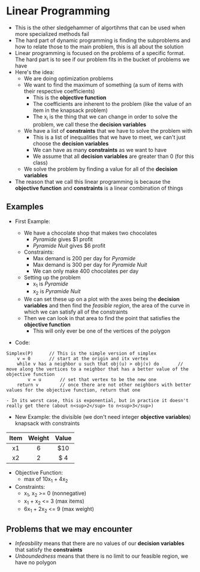 # Linear Programming

- This is the other sledgehammer of algortihms that can be used when more specialized methods fail
- The hard part of dynamic programming is finding the subproblems and how to relate those to the main problem, this is all about the solution
- Linear programming is focused on the problems of a specific format. The hard part is to see if our problem fits in the bucket of problems we have
- Here's the idea:
    - We are doing optimization problems
    - We want to find the maximum of something (a sum of items with their respective coefficients)
        - This is the <b>objective function</b>
        - The coefficients are inherent to the problem (like the value of an item in the knapsack problem)
        - The x<sub>i</sub> is the thing that we can change in order to solve the problem, we call these the <b>decision variables</b>
    - We have a list of <b>constraints</b> that we have to solve the problem with
        - This is a list of inequalities that we have to meet, we can't just choose the <b>decision variables</b>
        - We can have as many <b>constraints</b> as we want to have
        - We assume that all <b>decision variables</b> are greater than 0 (for this class)
    - We solve the problem by finding a value for all of the <b>decision variables</b>
- The reason that we call this linear programming is because the <b>objective function</b> and <b>constraints</b> is a linear combination of things

## Examples

- First Example:
    - We have a chocolate shop that makes two chocolates
        - <i>Pyramide</i> gives $1 profit
        - <i>Pyramide Nuit</i> gives $6 profit
    - Constraints:
        - Max demand is 200 per day for <i>Pyramide</i>
        - Max demand is 300 per day for <i>Pyramide Nuit</i>
        - We can only make 400 chocolates per day
    - Setting up the problem
        - x<sub>1</sub> is <i>Pyramide</i>
        - x<sub>2</sub> is <i>Pyramide Nuit</i>
    - We can set these up on a plot with the axes being the <b>decision variables</b> and then find the <i>feasible region</i>, the area of the curve in which we can satisfy all of the constraints
    - Then we can look in that area to find the point that satisfies the <b>objective function</b>
        - This will only ever be one of the vertices of the polygon

- Code:
```
Simplex(P)      // This is the simple version of simplex
    v = 0       // start at the origin and itx vertex
    while v has a neighbor u such that obj(u) > obj(v) do       // move along the vertices to a neighbor that has a better value of the objective function
        v = u       // set that vertex to be the new one
    return v        // once there are not other neighbors with better values for the objective function, return that one
```
    - In its worst case, this is exponential, but in practice it doesn't really get there (about n<sup>2</sup> to n<sup>3</sup>)


- New Example: the divisible (we don't need integer <b>objective variables</b>) knapsack with constraints

| Item  | Weight | Value |
| :---: | :----: | :---: |
|   x1  |   6    |  $10  |
|   x2  |   2    |  $ 4  |

- Objective Function:
    - max of 10x<sub>1</sub> + 4x<sub>2</sub>
- Constraints:
    - x<sub>1</sub>, x<sub>2</sub> >= 0 (nonnegative)
    - x<sub>1</sub> + x<sub>2</sub> <= 3 (max items)
    - 6x<sub>1</sub> + 2x<sub>2</sub> <= 9 (max weight)

## Problems that we may encounter

- <i>Infeasbility</i> means that there are no values of our <b>decision variables</b> that satisfy the <b>constraints</b>
- <i>Unboundedness</i> means that there is no limit to our feasible region, we have no polygon
